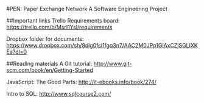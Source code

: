 #PEN: Paper Exchange Network
A Software Engineering Project

##Important links
Trello Requirements board: https://trello.com/b/MsrI1Ysl/requirements

Dropbox folder for documents: https://www.dropbox.com/sh/8dlg0fsi1fgq3n7/AAC2M0JPp1GlAxCZjSGLIXKEa?dl=0

##Reading materials
A Git tutorial: http://www.git-scm.com/book/en/Getting-Started

JavaScript: The Good Parts: http://it-ebooks.info/book/274/

Intro to SQL: http://www.sqlcourse2.com/